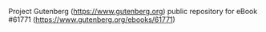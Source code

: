 Project Gutenberg (https://www.gutenberg.org) public repository for
eBook #61771 (https://www.gutenberg.org/ebooks/61771)
